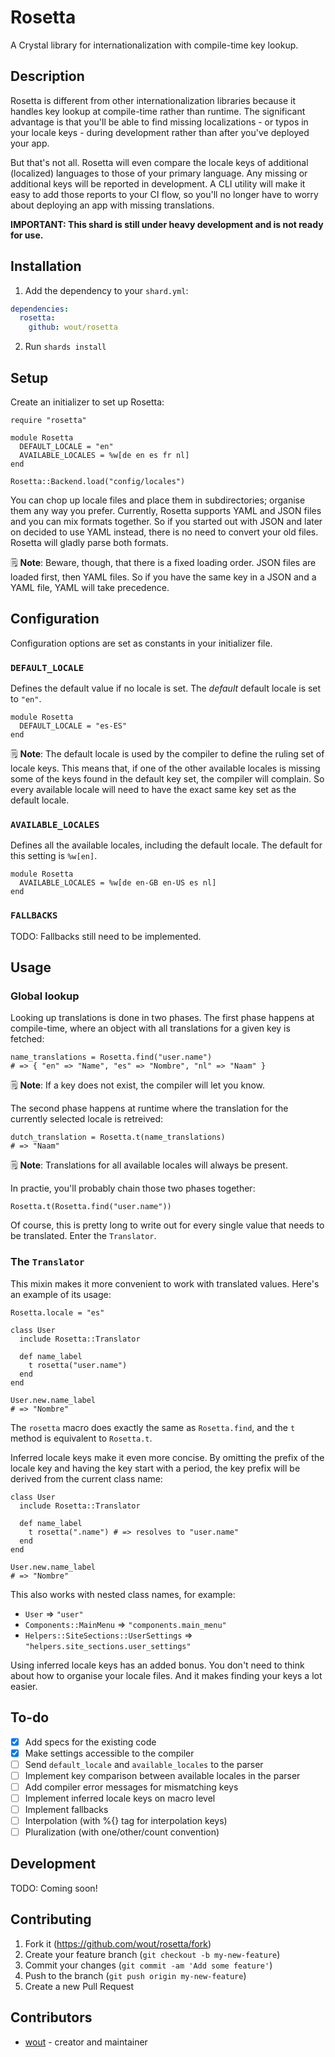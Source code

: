 # Rosetta

A Crystal library for internationalization with compile-time key lookup.

## Description

Rosetta is different from other internationalization libraries because it
handles key lookup at compile-time rather than runtime. The significant
advantage is that you'll be able to find missing localizations - or typos in
your locale keys - during development rather than after you've deployed your
app.

But that's not all. Rosetta will even compare the locale keys of additional
(localized) languages to those of your primary language. Any missing or
additional keys will be reported in development. A CLI utility will make it
easy to add those reports to your CI flow, so you'll no longer have to worry
about deploying an app with missing translations.

**IMPORTANT: This shard is still under heavy development and is not ready for
use.**

## Installation

1. Add the dependency to your `shard.yml`:

```yaml
dependencies:
  rosetta:
    github: wout/rosetta
```

2. Run `shards install`

## Setup
Create an initializer to set up Rosetta:

```cr
require "rosetta"

module Rosetta
  DEFAULT_LOCALE = "en"
  AVAILABLE_LOCALES = %w[de en es fr nl]
end

Rosetta::Backend.load("config/locales")
```

You can chop up locale files and place them in subdirectories; organise them any
way you prefer. Currently, Rosetta supports YAML and JSON files and you can mix
formats together. So if you started out with JSON and later on decided to use
YAML instead, there is no need to convert your old files. Rosetta will gladly
parse both formats.

🗒️ **Note**: Beware, though, that there is a fixed loading order. JSON files
are loaded first, then YAML files. So if you have the same key in a JSON and a
YAML file, YAML will take precedence.

## Configuration
Configuration options are set as constants in your initializer file.

### `DEFAULT_LOCALE`
Defines the default value if no locale is set. The *default* default locale is
set to `"en"`.

```cr
module Rosetta
  DEFAULT_LOCALE = "es-ES"
end
```

🗒️ **Note**: The default locale is used by the compiler to define the ruling set
of locale keys. This means that, if one of the other available locales is
missing some of the keys found in the default key set, the compiler will
complain. So every available locale will need to have the exact same key set as
the default locale.

### `AVAILABLE_LOCALES`
Defines all the available locales, including the default locale. The default
for this setting is `%w[en]`.

```cr
module Rosetta
  AVAILABLE_LOCALES = %w[de en-GB en-US es nl]
end
```

### `FALLBACKS`

TODO: Fallbacks still need to be implemented.

## Usage

### Global lookup
Looking up translations is done in two phases. The first phase happens at
compile-time, where an object with all translations for a given key is fetched:

```cr
name_translations = Rosetta.find("user.name")
# => { "en" => "Name", "es" => "Nombre", "nl" => "Naam" }
```

🗒️ **Note**: If a key does not exist, the compiler will let you know.

The second phase happens at runtime where the translation for the currently
selected locale is retreived:

```cr
dutch_translation = Rosetta.t(name_translations)
# => "Naam"
```

🗒️ **Note**: Translations for all available locales will always be present.

In practie, you'll probably chain those two phases together:

```cr
Rosetta.t(Rosetta.find("user.name"))
```

Of course, this is pretty long to write out for every single value that needs to
be translated. Enter the `Translator`.

### The `Translator`
This mixin makes it more convenient to work with translated values. Here's an
example of its usage:

```cr
Rosetta.locale = "es"

class User
  include Rosetta::Translator

  def name_label
    t rosetta("user.name")
  end
end

User.new.name_label
# => "Nombre"
```

The `rosetta` macro does exactly the same as `Rosetta.find`, and the `t` method
is equivalent to `Rosetta.t`.

Inferred locale keys make it even more concise. By omitting the prefix of the
locale key and having the key start with a period, the key prefix will be
derived from the current class name:

```cr
class User
  include Rosetta::Translator

  def name_label
    t rosetta(".name") # => resolves to "user.name"
  end
end

User.new.name_label
# => "Nombre"
```

This also works with nested class names, for example:

- `User` => `"user"`
- `Components::MainMenu` => `"components.main_menu"`
- `Helpers::SiteSections::UserSettings` => `"helpers.site_sections.user_settings"`

Using inferred locale keys has an added bonus. You don't need to think about how
to organise your locale files. And it makes finding your keys a lot easier.

## To-do
- [X] Add specs for the existing code
- [X] Make settings accessible to the compiler
- [ ] Send `default_locale` and `available_locales` to the parser
- [ ] Implement key comparison between available locales in the parser
- [ ] Add compiler error messages for mismatching keys
- [ ] Implement inferred locale keys on macro level
- [ ] Implement fallbacks
- [ ] Interpolation (with %{} tag for interpolation keys)
- [ ] Pluralization (with one/other/count convention)

## Development

TODO: Coming soon!

## Contributing

1. Fork it (<https://github.com/wout/rosetta/fork>)
2. Create your feature branch (`git checkout -b my-new-feature`)
3. Commit your changes (`git commit -am 'Add some feature'`)
4. Push to the branch (`git push origin my-new-feature`)
5. Create a new Pull Request

## Contributors

- [wout](https://github.com/wout) - creator and maintainer

